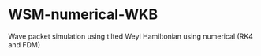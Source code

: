# WSM-numerical-WKB
Wave packet simulation using tilted Weyl Hamiltonian using numerical (RK4 and FDM)
